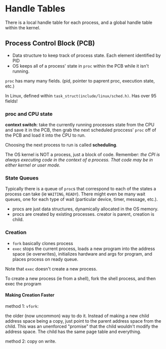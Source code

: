 # Handle Tables


There is a local handle table for each process, and a global handle table within the kernel.


## Process Control Block (PCB)

- Data structure to keep track of process state. Each element identified by PID
- OS keeps all of a process' state in `proc` within the PCB while it isn't running.

`proc` has many many fields. (pid, pointer to paprent proc, execution state, etc.)

In Linux, defined within `task_struct(include/linux/sched.h)`. Has over 95 fields!

### proc and CPU state

**context switch**: take the currently running processes state from the CPU and save it in the PCB, then grab the next scheduled proccess' `proc` off of the PCB and load it into the CPU to run.

Choosing the next process to run is called **scheduling**.

The OS kernel is NOT a process, just a block of code. Remember: *the CPI is always executing code in the context of a process. That code may be in either kernel or user mode.*


### State Queues

Typically there is a queue of `proc`s that correspond to each of the states a process can take (ie `WAITING`, `READY`). There might even be many wait queues, one for each type of wait (particular device, timer, message, etc.).

- procs are just data structures, dynamically allocated in the OS memory. 
- procs are created by existing processes. creator is parent, creation is child.

### Creation

- `fork` basically clones process
- `exec` stops the current process, loads a new program into the address space (ie overwrites), initializes hardware and args for program, and places process on ready queue. 

Note that `exec` doesn't create a new process.

To create a new process (ie from a shell), fork the shell process, and then exec the program 

#### Making Creation Faster

method 1: `vfork`: 

the older (now uncommon) way to do it. Instead of making a new child address space being a copy, just point to the parent address space from the child. This was an unenforced "promise" that the child wouldn't modify the address space. The child has the same page table and everything.

method 2: copy on write.


 
